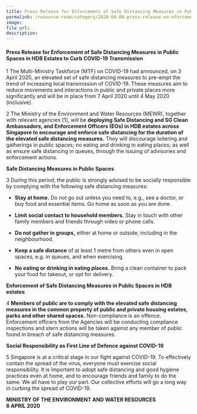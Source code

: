 ```yaml
---  
title: Press Release for Enforcement of Safe Distancing Measures in Public Spaces in HDB Estates to Curb COVID-19 Transmission  
permalink: /resource-room/category/2020-04-06-press-release-on-eforcement-of-safe-distancing-measures-in-public-spaces-in-hdb-estates/  
image:  
file_url:  
description:  
---  
```


#### Press Release for Enforcement of Safe Distancing Measures in Public Spaces in HDB Estates to Curb COVID-19 Transmission  

1 The Multi-Ministry Taskforce (MTF) on COVID-19 had announced, on 3 April 2020, an elevated set of safe distancing measures to pre-empt the trend of increasing local transmission of COVID-19. These measures aim to reduce movements and interactions in public and private places more significantly and will be in place from 7 April 2020 until 4 May 2020 (inclusive).  

2 The Ministry of the Environment and Water Resources (MEWR), together with relevant agencies [1], will be **deploying Safe Distancing and SG Clean Ambassadors, and Enforcement Officers (EOs) in HDB estates across Singapore to encourage and enforce safe distancing for the duration of the elevated safe distancing measures.** They will discourage loitering and gatherings in public spaces; no eating and drinking in eating places; as well as ensure safe distancing in queues, through the issuing of advisories and enforcement actions.  

**Safe Distancing Measures in Public Spaces**  

3 During this period, the public is strongly advised to be socially responsible by complying with the following safe distancing measures:  

- **Stay at home.** Do not go out unless you need to, e.g., see a doctor, or buy food and essential items. Go home as soon as you are done.  

- **Limit social contact to household members.** Stay in touch with other family members and friends through video or phone calls.  

- **Do not gather in groups,** either at home or outside, including in the neighbourhood.  

- **Keep a safe distance** of at least 1 metre from others even in open spaces, e.g. in queues, and when exercising.  

- **No eating or drinking in eating places.** Bring a clean container to pack your food for takeout, or opt for delivery.  

**Enforcement of Safe Distancing Measures in Public Spaces in HDB estates**  

4 **Members of public are to comply with the elevated safe distancing measures in the common property of public and private housing estates, parks and other shared spaces.** Non-compliance is an offence. Enforcement officers from the Agencies will be conducting compliance inspections and stern actions will be taken against any member of public found in breach of safe distancing measures.  

**Social Responsibility as First Line of Defence against COVID-19**  

5 Singapore is at a critical stage in our fight against COVID-19. To effectively contain the spread of the virus, everyone must exercise social responsibility. It is important to adopt safe distancing and good hygiene practices even at home, and to encourage friends and family to do the same. We all have to play our part. Our collective efforts will go a long way in curbing the spread of COVID-19.  

**MINISTRY OF THE ENVIRONMENT AND WATER RESOURCES**  
**6 APRIL 2020**  
